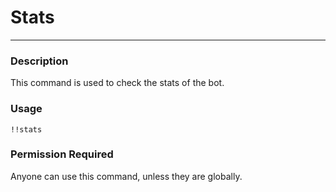# Stats
---
### Description
This command is used to check the stats of the bot.
### Usage
```
!!stats
```

### Permission Required
Anyone can use this command, unless they are globally.
